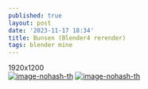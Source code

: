 ```yaml
---
published: true
layout: post
date: '2023-11-17 18:34'
title: Bunsen (Blender4 rerender)
tags: blender mine 
---
```

1920x1200  
[![image-nohash-th](https://i.imgur.com/K7wKp1nb.png)](https://i.imgur.com/K7wKp1n.png) 
[![image-nohash-th](https://i.imgur.com/y5WOR9ub.png)](https://i.imgur.com/y5WOR9u.png)
